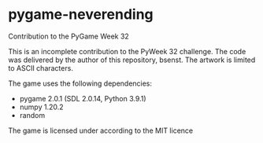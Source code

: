# pygame-neverending
Contribution to the PyGame Week 32

This is an incomplete contribution to the PyWeek 32 challenge. The code was delivered by the author of this repository, bsenst. The artwork is limited to ASCII characters.

The game uses the following dependencies:
* pygame 2.0.1 (SDL 2.0.14, Python 3.9.1)
* numpy 1.20.2
* random

The game is licensed under according to the MIT licence
